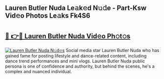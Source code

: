 ## Lauren Butler Nuda Le𝚊k𝚎d N𝚞𝚍e - Part-Ksw Vid𝚎o Photos Le𝚊ks Fk4S6

# <h2><a href="http://fbe8j41.evod.top/?m=Lauren+Butler+Nuda">🔗 👉🔴 Lauren Butler Nuda Vid𝚎o Ph𝚘t𝚘s</a></h2>

[![Lauren Butler Nuda N𝚞d𝚎s](https://i.imgur.com/8V9OHl7.gif)](http://fbe8j41.evod.top/?m=Lauren+Butler+Nuda)
Social media star Lauren Butler Nuda who has gained fame for posting lifestyle and dance-related content, including dance trend performances and mini vlogs. Lauren Butler Nuda public persona is one of confidence and authority, but behind the scenes, he's a complex and nuanced individual. 
